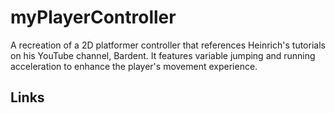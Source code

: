 # myPlayerController
A recreation of a 2D platformer controller that references Heinrich's tutorials on his YouTube channel, Bardent. It features variable jumping and running acceleration to enhance the player's movement experience.
## Links
[1]: https://www.youtube.com/watch?v=78PLsHnRXiE ""
[2]: https://www.youtube.com/watch?v=0KUrQ6itdOg ""
[3]: https://www.youtube.com/watch?v=dOiOp3DLxZQ ""
[4]: https://bardentstudios.com/tutorials/ ""
[5]: https://bardentstudios.com/resources/ ""
[6]: https://bardentstudios.com/series/2d-platformer-player-controller/ ""
[7]: https://discord.gg/uHQrf7K ""
[8]: https://github.com/Bardent/Platformer-Tutorial ""
[9]: https://www.patreon.com/Bardent ""
[10]: https://github.com/Bardent/Platformer-Tutorial/tree/b3d342d51bb46fbd8d742654dd1189d0f40597ca ""
[11]: https://github.com/Bardent ""
[12]: https://drive.google.com/drive/folders/1uPAk8JyDxEF_GYX7NnQrqr5qA_HKkMaf?usp=sharing ""
[13]: https://github.com/Bardent/Platformer ""
[14]: https://discord.gg/uHQrf7KGit ""
[15]: https://bardent.itch.io/the-bardent-a ""

